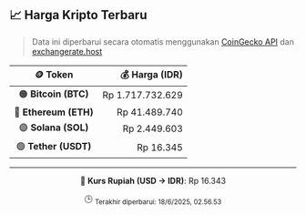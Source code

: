

<!-- HARGA_KRIPTO -->
## 📈 Harga Kripto Terbaru

> Data ini diperbarui secara otomatis menggunakan [CoinGecko API](https://www.coingecko.com/) dan [exchangerate.host](https://exchangerate.host/)

<div align="center">

| 🪙 Token | 💰 Harga (IDR) |
|:------:|---------------:|
| 🟠 **Bitcoin (BTC)**   | Rp 1.717.732.629 |
| 🔵 **Ethereum (ETH)**  | Rp 41.489.740 |
| 🟣 **Solana (SOL)**    | Rp 2.449.603 |
| 🟢 **Tether (USDT)**   | Rp 16.345 |

---

💱 **Kurs Rupiah (USD → IDR)**: Rp 16.343

🕒 <sub>Terakhir diperbarui: 18/6/2025, 02.56.53</sub>

</div>
<!-- /HARGA_KRIPTO -->